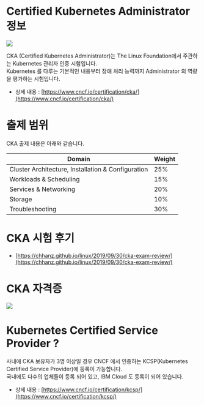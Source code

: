 # Certified Kubernetes Administrator 정보
![](https://chhanz.github.io/assets/images/post/2019-09-30-cka-exam-review/logo_cka.png)   
   
CKA (Certified Kubernetes Administrator)는 The Linux Foundation에서 주관하는 Kubernetes 관리자 인증 시험입니다.   
Kubernetes 를 다루는 기본적인 내용부터 장애 처리 능력까지 Administrator 의 역량을 평가하는 시험입니다.   
+ 상세 내용 : [https://www.cncf.io/certification/cka/](https://www.cncf.io/certification/cka/)   

# 출제 범위
CKA 출제 내용은 아래와 같습니다.   
   
|Domain|Weight|
|---|---|
|Cluster Architecture, Installation & Configuration|25%|
|Workloads & Scheduling|15%|
|Services & Networking|20%|
|Storage|10%|
|Troubleshooting|30%|

# CKA 시험 후기
* [https://chhanz.github.io/linux/2019/09/30/cka-exam-review/](https://chhanz.github.io/linux/2019/09/30/cka-exam-review/)   

# CKA 자격증
![](https://chhanz.github.io/assets/images/post/2019-09-30-cka-exam-review/cka.png)   

# Kubernetes Certified Service Provider ?
사내에 CKA 보유자가 3명 이상일 경우 CNCF 에서 인증하는 KCSP(Kubernetes Certified Service Provider)에 등록이 가능합니다.   
국내에도 다수의 업체들이 등록 되어 있고, IBM Cloud 도 등록이 되어 있습니다.   
+ 상세 내용 : [https://www.cncf.io/certification/kcsp/](https://www.cncf.io/certification/kcsp/)   
   


